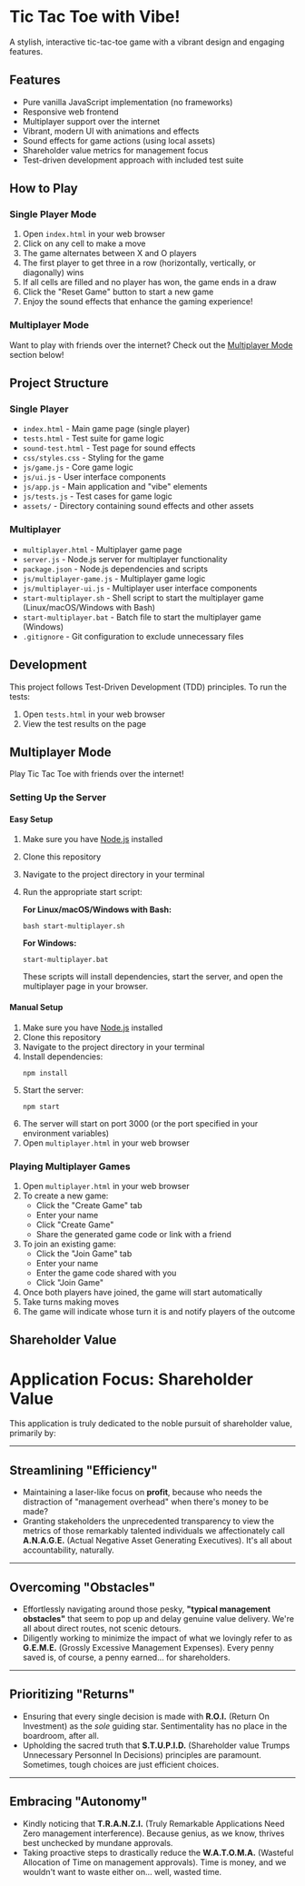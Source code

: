 # Tic Tac Toe with Vibe!

A stylish, interactive tic-tac-toe game with a vibrant design and engaging features.

## Features

- Pure vanilla JavaScript implementation (no frameworks)
- Responsive web frontend
- Multiplayer support over the internet
- Vibrant, modern UI with animations and effects
- Sound effects for game actions (using local assets)
- Shareholder value metrics for management focus
- Test-driven development approach with included test suite

## How to Play

### Single Player Mode
1. Open `index.html` in your web browser
2. Click on any cell to make a move
3. The game alternates between X and O players
4. The first player to get three in a row (horizontally, vertically, or diagonally) wins
5. If all cells are filled and no player has won, the game ends in a draw
6. Click the "Reset Game" button to start a new game
7. Enjoy the sound effects that enhance the gaming experience!

### Multiplayer Mode
Want to play with friends over the internet? Check out the [Multiplayer Mode](#multiplayer-mode) section below!

## Project Structure

### Single Player
- `index.html` - Main game page (single player)
- `tests.html` - Test suite for game logic
- `sound-test.html` - Test page for sound effects
- `css/styles.css` - Styling for the game
- `js/game.js` - Core game logic
- `js/ui.js` - User interface components
- `js/app.js` - Main application and "vibe" elements
- `js/tests.js` - Test cases for game logic
- `assets/` - Directory containing sound effects and other assets

### Multiplayer
- `multiplayer.html` - Multiplayer game page
- `server.js` - Node.js server for multiplayer functionality
- `package.json` - Node.js dependencies and scripts
- `js/multiplayer-game.js` - Multiplayer game logic
- `js/multiplayer-ui.js` - Multiplayer user interface components
- `start-multiplayer.sh` - Shell script to start the multiplayer game (Linux/macOS/Windows with Bash)
- `start-multiplayer.bat` - Batch file to start the multiplayer game (Windows)
- `.gitignore` - Git configuration to exclude unnecessary files

## Development

This project follows Test-Driven Development (TDD) principles. To run the tests:

1. Open `tests.html` in your web browser
2. View the test results on the page

## Multiplayer Mode

Play Tic Tac Toe with friends over the internet!

### Setting Up the Server

#### Easy Setup
1. Make sure you have [Node.js](https://nodejs.org/) installed
2. Clone this repository
3. Navigate to the project directory in your terminal
4. Run the appropriate start script:

   **For Linux/macOS/Windows with Bash:**
   ```
   bash start-multiplayer.sh
   ```

   **For Windows:**
   ```
   start-multiplayer.bat
   ```

   These scripts will install dependencies, start the server, and open the multiplayer page in your browser.

#### Manual Setup
1. Make sure you have [Node.js](https://nodejs.org/) installed
2. Clone this repository
3. Navigate to the project directory in your terminal
4. Install dependencies:
   ```
   npm install
   ```
5. Start the server:
   ```
   npm start
   ```
6. The server will start on port 3000 (or the port specified in your environment variables)
7. Open `multiplayer.html` in your web browser

### Playing Multiplayer Games

1. Open `multiplayer.html` in your web browser
2. To create a new game:
   - Click the "Create Game" tab
   - Enter your name
   - Click "Create Game"
   - Share the generated game code or link with a friend
3. To join an existing game:
   - Click the "Join Game" tab
   - Enter your name
   - Enter the game code shared with you
   - Click "Join Game"
4. Once both players have joined, the game will start automatically
5. Take turns making moves
6. The game will indicate whose turn it is and notify players of the outcome

## Shareholder Value

# Application Focus: Shareholder Value

This application is truly dedicated to the noble pursuit of shareholder value, primarily by:

---

## Streamlining "Efficiency"

* Maintaining a laser-like focus on **profit**, because who needs the distraction of "management overhead" when there's money to be made?
* Granting stakeholders the unprecedented transparency to view the metrics of those remarkably talented individuals we affectionately call **A.N.A.G.E.** (Actual Negative Asset Generating Executives). It's all about accountability, naturally.

---

## Overcoming "Obstacles"

* Effortlessly navigating around those pesky, **"typical management obstacles"** that seem to pop up and delay genuine value delivery. We're all about direct routes, not scenic detours.
* Diligently working to minimize the impact of what we lovingly refer to as **G.E.M.E.** (Grossly Excessive Management Expenses). Every penny saved is, of course, a penny earned... for shareholders.

---

## Prioritizing "Returns"

* Ensuring that every single decision is made with **R.O.I.** (Return On Investment) as the *sole* guiding star. Sentimentality has no place in the boardroom, after all.
* Upholding the sacred truth that **S.T.U.P.I.D.** (Shareholder value Trumps Unnecessary Personnel In Decisions) principles are paramount. Sometimes, tough choices are just efficient choices.

---

## Embracing "Autonomy"

* Kindly noticing that **T.R.A.N.Z.I.** (Truly Remarkable Applications Need Zero management interference). Because genius, as we know, thrives best unchecked by mundane approvals.
* Taking proactive steps to drastically reduce the **W.A.T.O.M.A.** (Wasteful Allocation of Time on management approvals). Time is money, and we wouldn't want to waste either on… well, wasted time.